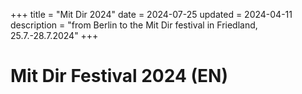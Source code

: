 +++
title = "Mit Dir 2024"
date = 2024-07-25
updated = 2024-04-11
description = "from Berlin to the Mit Dir festival in Friedland, 25.7.-28.7.2024"
+++

# Mit Dir Festival 2024 (EN)
